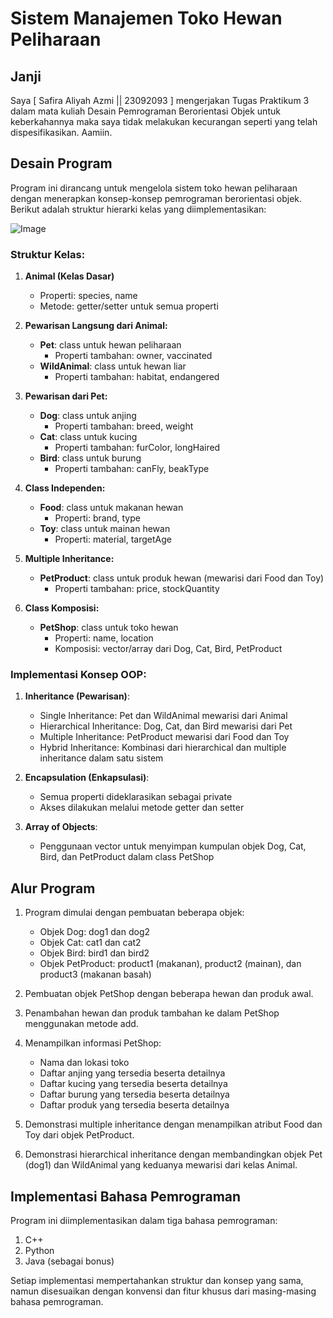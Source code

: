 # Sistem Manajemen Toko Hewan Peliharaan

## Janji

Saya [ Safira Aliyah Azmi || 23092093 ] mengerjakan Tugas Praktikum 3 dalam mata kuliah Desain Pemrograman Berorientasi Objek untuk keberkahannya maka saya tidak melakukan kecurangan seperti yang telah dispesifikasikan. Aamiin.

## Desain Program

Program ini dirancang untuk mengelola sistem toko hewan peliharaan dengan menerapkan konsep-konsep pemrograman berorientasi objek. Berikut adalah struktur hierarki kelas yang diimplementasikan:

![Image](https://github.com/user-attachments/assets/b3da44f4-ca82-4df0-b022-8a46e15d84d7)

### Struktur Kelas:

1. **Animal (Kelas Dasar)**
   - Properti: species, name
   - Metode: getter/setter untuk semua properti

2. **Pewarisan Langsung dari Animal:**
   - **Pet**: class untuk hewan peliharaan
     - Properti tambahan: owner, vaccinated
   - **WildAnimal**: class untuk hewan liar
     - Properti tambahan: habitat, endangered

3. **Pewarisan dari Pet:**
   - **Dog**: class untuk anjing
     - Properti tambahan: breed, weight
   - **Cat**: class untuk kucing
     - Properti tambahan: furColor, longHaired
   - **Bird**: class untuk burung
     - Properti tambahan: canFly, beakType

4. **Class Independen:**
   - **Food**: class untuk makanan hewan
     - Properti: brand, type
   - **Toy**: class untuk mainan hewan
     - Properti: material, targetAge

5. **Multiple Inheritance:**
   - **PetProduct**: class untuk produk hewan (mewarisi dari Food dan Toy)
     - Properti tambahan: price, stockQuantity

6. **Class Komposisi:**
   - **PetShop**: class untuk toko hewan
     - Properti: name, location
     - Komposisi: vector/array dari Dog, Cat, Bird, PetProduct

### Implementasi Konsep OOP:

1. **Inheritance (Pewarisan)**:
   - Single Inheritance: Pet dan WildAnimal mewarisi dari Animal
   - Hierarchical Inheritance: Dog, Cat, dan Bird mewarisi dari Pet
   - Multiple Inheritance: PetProduct mewarisi dari Food dan Toy
   - Hybrid Inheritance: Kombinasi dari hierarchical dan multiple inheritance dalam satu sistem

2. **Encapsulation (Enkapsulasi)**:
   - Semua properti dideklarasikan sebagai private
   - Akses dilakukan melalui metode getter dan setter

3. **Array of Objects**:
   - Penggunaan vector untuk menyimpan kumpulan objek Dog, Cat, Bird, dan PetProduct dalam class PetShop

## Alur Program

1. Program dimulai dengan pembuatan beberapa objek:
   - Objek Dog: dog1 dan dog2 
   - Objek Cat: cat1 dan cat2 
   - Objek Bird: bird1 dan bird2
   - Objek PetProduct: product1 (makanan), product2 (mainan), dan product3 (makanan basah)

2. Pembuatan objek PetShop dengan beberapa hewan dan produk awal.

3. Penambahan hewan dan produk tambahan ke dalam PetShop menggunakan metode add.

4. Menampilkan informasi PetShop:
   - Nama dan lokasi toko
   - Daftar anjing yang tersedia beserta detailnya
   - Daftar kucing yang tersedia beserta detailnya
   - Daftar burung yang tersedia beserta detailnya
   - Daftar produk yang tersedia beserta detailnya

5. Demonstrasi multiple inheritance dengan menampilkan atribut Food dan Toy dari objek PetProduct.

6. Demonstrasi hierarchical inheritance dengan membandingkan objek Pet (dog1) dan WildAnimal yang keduanya mewarisi dari kelas Animal.

## Implementasi Bahasa Pemrograman

Program ini diimplementasikan dalam tiga bahasa pemrograman:
1. C++
2. Python 
3. Java (sebagai bonus)

Setiap implementasi mempertahankan struktur dan konsep yang sama, namun disesuaikan dengan konvensi dan fitur khusus dari masing-masing bahasa pemrograman.
